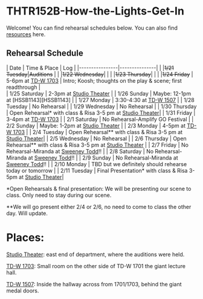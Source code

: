 # THTR152B-How-the-Lights-Get-In

Welcome! You can find rehearsal schedules below. You can also find [resources](Resources/Resources.md) here.


## Rehearsal Schedule

| Date           | Time & Place  |     Log         |
|----------------|---------------|                 |
|~~1/21 Tuesday~~|~~Auditions~~  |                 |
|~~1/22 Wednesday~~|             |                 |
|~~1/23 Thursday~~|              |                 |
|~~1/24 Friday~~ | 5-6pm at [TD-W 1703][TD-W 1703] | Intro; Koosh; thoughts on the play & scene; first readthrough |       
| 1/25 Saturday  | 2-3pm at [Studio Theater][Studio Theater]  |
| 1/26 Sunday    | Maybe: 12-1pm at [HSSB1143][HSSB1143]       | 
| 1/27 Monday    | 3:30-4:30 at [TD-W 1507][TD-W 1507] |
| 1/28 Tuesday   | No Rehearsal |
| 1/29 Wednesday | No Rehearsal |
| 1/30 Thursday  | Open Rehearsal* with class & Risa 3-5 pm at [Studio Theater][Studio Theater]|
| 1/31 Friday    | 3-4pm at [TD-W 1703][TD-W 1703] |
| 2/1 Saturday   | No Rehearsal-Amplify GO Festival |
| 2/2 Sunday     | Maybe: 1-2pm at [Studio Theater][Studio Theater] |
| 2/3 Monday     | 4-5pm at [TD-W 1703][TD-W 1703] |
| 2/4 Tuesday    | Open Rehearsal** with class & Risa 3-5 pm at [Studio Theater][Studio Theater]|
| 2/5 Wednesday  | No Rehearsal |
| 2/6 Thursday   | Open Rehearsal** with class & Risa 3-5 pm at [Studio Theater][Studio Theater] |
| 2/7 Friday     | No Rehearsal-Miranda at [Sweeney Todd][Sweeney Todd]!! |
| 2/8 Saturday   | No Rehearsal-Miranda at [Sweeney Todd][Sweeney Todd]!! |
| 2/9 Sunday     | No Rehearsal-Miranda at [Sweeney Todd][Sweeney Todd]!! |
| 2/10 Monday    | TBD but we definitely should rehearse today or tomorrow |
| 2/11 Tuesday   | Final Presentation* with class & Risa 3-5pm at [Studio Theater][Studio Theater]|


*Open Rehearsals & final presentation: We will be presenting our scene to class. Only need to stay during our scene.

**We will go present either 2/4 or 2/6, no need to come to class the other day. Will update.

# Places:
[Studio Theater][Studio Theater]: east end of department, where the auditions were held.

[TD-W 1703][TD-W 1703]: Small room on the other side of TD-W 1701 the giant lecture hall.

[TD-W 1507][TD-W 1507]: Inside the hallway across from 1701/1703, behind the giant medal doors.



[Studio Theater]: https://maps.app.goo.gl/9ysWA1NwAuz8w3iJ6
[TD-W 1703]: https://www.google.com/maps/place/34%C2%B024'46.3%22N+119%C2%B051'05.2%22W/@34.4127426,-119.8515302,57m/data=!3m1!1e3!4m4!3m3!8m2!3d34.412853!4d-119.851437?entry=ttu&g_ep=EgoyMDI1MDEyMC4wIKXMDSoASAFQAw%3D%3D
[TD-W 1507]: https://www.google.com/maps/place/34%C2%B024'44.9%22N+119%C2%B051'06.3%22W/@34.4123736,-119.8517677,81m/data=!3m1!1e3!4m4!3m3!8m2!3d34.412467!4d-119.851762?entry=ttu&g_ep=EgoyMDI1MDEyMC4wIKXMDSoASAFQAw%3D%3D
[HSSB 1143]: https://maps.app.goo.gl/chgVj2j5VaCt3Pwy8
[Sweeney Todd]: https://www.instagram.com/p/DE_BbOey8Ld/?utm_source=ig_web_copy_link&igsh=MzRlODBiNWFlZA==

